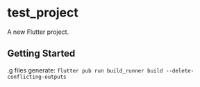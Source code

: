 # test_project

A new Flutter project.

## Getting Started

.g files generate: `flutter pub run build_runner build --delete-conflicting-outputs`

